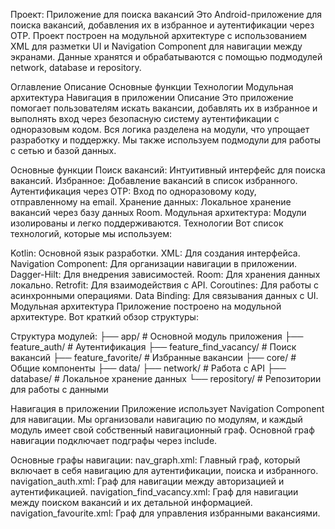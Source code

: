 Проект: Приложение для поиска вакансий
Это Android-приложение для поиска вакансий, добавления их в избранное и аутентификации через OTP. Проект построен на модульной архитектуре с использованием XML для разметки UI и Navigation Component для навигации между экранами. Данные хранятся и обрабатываются с помощью подмодулей network, database и repository.

Оглавление
Описание
Основные функции
Технологии
Модульная архитектура
Навигация в приложении
Описание
Это приложение помогает пользователям искать вакансии, добавлять их в избранное и выполнять вход через безопасную систему аутентификации с одноразовым кодом. Вся логика разделена на модули, что упрощает разработку и поддержку. Мы также используем подмодули для работы с сетью и базой данных.

Основные функции
Поиск вакансий: Интуитивный интерфейс для поиска вакансий.
Избранное: Добавление вакансий в список избранного.
Аутентификация через OTP: Вход по одноразовому коду, отправленному на email.
Хранение данных: Локальное хранение вакансий через базу данных Room.
Модульная архитектура: Модули изолированы и легко поддерживаются.
Технологии
Вот список технологий, которые мы используем:

Kotlin: Основной язык разработки.
XML: Для создания интерфейса.
Navigation Component: Для организации навигации в приложении.
Dagger-Hilt: Для внедрения зависимостей.
Room: Для хранения данных локально.
Retrofit: Для взаимодействия с API.
Coroutines: Для работы с асинхронными операциями.
Data Binding: Для связывания данных с UI.
Модульная архитектура
Приложение построено на модульной архитектуре. Вот краткий обзор структуры:

Структура модулей:
├── app/                 # Основной модуль приложения
├── feature_auth/         # Аутентификация
├── feature_find_vacancy/ # Поиск вакансий
├── feature_favorite/     # Избранные вакансии
├── core/                # Общие компоненты
├── data/
    ├── network/         # Работа с API
    ├── database/        # Локальное хранение данных
    └── repository/      # Репозитории для работы с данными

Навигация в приложении
Приложение использует Navigation Component для навигации. Мы организовали навигацию по модулям, и каждый модуль имеет свой собственный навигационный граф. Основной граф навигации подключает подграфы через include.

Основные графы навигации:
nav_graph.xml: Главный граф, который включает в себя навигацию для аутентификации, поиска и избранного.
navigation_auth.xml: Граф для навигации между авторизацией и аутентификацией.
navigation_find_vacancy.xml: Граф для навигации между поиском вакансий и их детальной информацией.
navigation_favourite.xml: Граф для управления избранными вакансиями.
